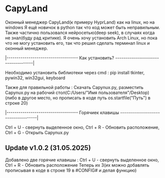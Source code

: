 # CapyLand
Оконный менеджер CapyLand(к примеру HyprLand) как на linux, но на windows
Я ещё новичок в python так что код может быть неправильным. Также частично пользовался нейросетью(deep seek), в случаях когда не знал(буду рад критике).
Я очень хочу установить Arch Linux, но пока что не могу установить его, так что решил сделать терминал linux и оконный менеджер.

|------------------------------------ Как установить? ------------------------------------|

Необходимо установить библиотеки через cmd :
pip install tkinter, pywin32, win32gui, keyboard

Также для правильной работы :
Скачать Capynux.py,
разместить Capynux.py на рабочий стол(C:/Users/"Имя пользователя"/Desktop)
(либо в другое место, но прописать в коде путь os.startfile("Путь") в строке 20)

|------------------------------------ Горячиек клавишы ------------------------------------|

Ctrl + U - свернуть выделенное окно,
Ctrl + R - Обновить расположение,
Ctrl + G - Открыть Capynux.py

## Update v1.0.2 (31.05.2025) ##
Добавлено две горячие клавишы : Ctrl + U - свернуть выделенное окно, Ctrl + R - Обновить расположение
Теперь их 3(их можно добавлять прописывая в коде в строке 19 в #CONFIG# и делая функцию)
